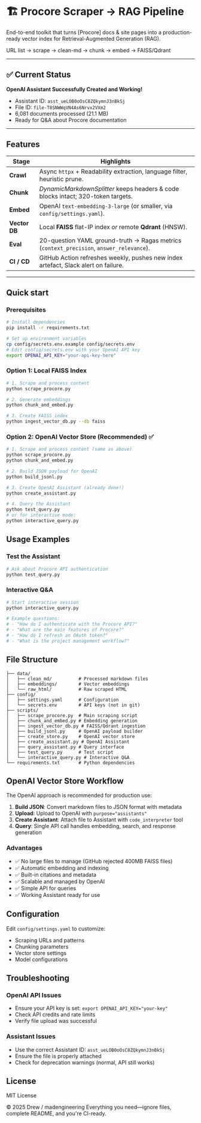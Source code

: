 # 🏗️ Procore Scraper → RAG Pipeline

End-to-end toolkit that turns [Procore] docs & site pages into a production-ready
vector index for Retrieval-Augmented Generation (RAG).

URL list → scrape → clean-md → chunk → embed → FAISS/Qdrant

---

## ✅ Current Status

**OpenAI Assistant Successfully Created and Working!**
- Assistant ID: `asst_ueLOB0oOsC8ZQkymnJ3nBkSj`
- File ID: `file-T8SNWWqVN4As6Nrvx2VXm2`
- 6,081 documents processed (21.1 MB)
- Ready for Q&A about Procore documentation

---

## Features
| Stage | Highlights |
|-------|------------|
| **Crawl** | Async `httpx` + Readability extraction, language filter, heuristic prune. |
| **Chunk** | _DynamicMarkdownSplitter_ keeps headers & code blocks intact; 320-token targets. |
| **Embed** | OpenAI `text-embedding-3-large` (or smaller, via `config/settings.yaml`). |
| **Vector DB** | Local **FAISS** flat-IP index _or_ remote **Qdrant** (HNSW). |
| **Eval** | 20-question YAML ground-truth → Ragas metrics (`context_precision`, `answer_relevance`). |
| **CI / CD** | GitHub Action refreshes weekly, pushes new index artefact, Slack alert on failure. |

---

## Quick start

### Prerequisites

```bash
# Install dependencies
pip install -r requirements.txt

# Set up environment variables
cp config/secrets.env.example config/secrets.env
# Edit config/secrets.env with your OpenAI API key
export OPENAI_API_KEY="your-api-key-here"
```

### Option 1: Local FAISS Index

```bash
# 1. Scrape and process content
python scrape_procore.py

# 2. Generate embeddings
python chunk_and_embed.py

# 3. Create FAISS index
python ingest_vector_db.py --db faiss
```

### Option 2: OpenAI Vector Store (Recommended) ✅

```bash
# 1. Scrape and process content (same as above)
python scrape_procore.py
python chunk_and_embed.py

# 2. Build JSON payload for OpenAI
python build_jsonl.py

# 3. Create OpenAI Assistant (already done!)
python create_assistant.py

# 4. Query the Assistant
python test_query.py
# or for interactive mode:
python interactive_query.py
```

## Usage Examples

### Test the Assistant
```bash
# Ask about Procore API authentication
python test_query.py
```

### Interactive Q&A
```bash
# Start interactive session
python interactive_query.py

# Example questions:
# - "How do I authenticate with the Procore API?"
# - "What are the main features of Procore?"
# - "How do I refresh an OAuth token?"
# - "What is the project management workflow?"
```

## File Structure

```
├── data/
│   ├── clean_md/          # Processed markdown files
│   ├── embeddings/        # Vector embeddings
│   └── raw_html/          # Raw scraped HTML
├── config/
│   ├── settings.yaml      # Configuration
│   └── secrets.env        # API keys (not in git)
├── scripts/
│   ├── scrape_procore.py  # Main scraping script
│   ├── chunk_and_embed.py # Embedding generation
│   ├── ingest_vector_db.py # FAISS/Qdrant ingestion
│   ├── build_jsonl.py     # OpenAI payload builder
│   ├── create_store.py    # OpenAI vector store
│   ├── create_assistant.py # OpenAI Assistant
│   ├── query_assistant.py # Query interface
│   ├── test_query.py      # Test script
│   └── interactive_query.py # Interactive Q&A
└── requirements.txt       # Python dependencies
```

## OpenAI Vector Store Workflow

The OpenAI approach is recommended for production use:

1. **Build JSON**: Convert markdown files to JSON format with metadata
2. **Upload**: Upload to OpenAI with `purpose="assistants"`
3. **Create Assistant**: Attach file to Assistant with `code_interpreter` tool
4. **Query**: Single API call handles embedding, search, and response generation

### Advantages

- ✅ No large files to manage (GitHub rejected 400MB FAISS files)
- ✅ Automatic embedding and indexing
- ✅ Built-in citations and metadata
- ✅ Scalable and managed by OpenAI
- ✅ Simple API for queries
- ✅ Working Assistant ready for use

## Configuration

Edit `config/settings.yaml` to customize:
- Scraping URLs and patterns
- Chunking parameters
- Vector store settings
- Model configurations

## Troubleshooting

### OpenAI API Issues
- Ensure your API key is set: `export OPENAI_API_KEY="your-key"`
- Check API credits and rate limits
- Verify file upload was successful

### Assistant Issues
- Use the correct Assistant ID: `asst_ueLOB0oOsC8ZQkymnJ3nBkSj`
- Ensure the file is properly attached
- Check for deprecation warnings (normal, API still works)

## License

MIT License

© 2025 Drew / madengineering
Everything you need—ignore files, complete README, and you're CI-ready.